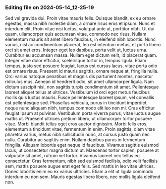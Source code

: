 

### Editing file on 2024-05-14_12-25-19

Sed vel gravida dui. Proin vitae mauris felis. Quisque blandit, ex eu ornare egestas, massa nibh molestie diam, a ornare risus eros et ipsum. Nunc et interdum elit. Proin vitae nisi luctus, volutpat ante at, porttitor nibh. Ut dui quam, ullamcorper quis accumsan vitae, commodo nec risus. Nullam elementum mauris sit amet libero faucibus, in eleifend nibh lobortis. Nunc varius, nisl ac condimentum placerat, leo est interdum metus, et porta libero orci sit amet eros. Integer eget leo dapibus, porta velit ut, luctus urna. Curabitur eu accumsan massa. Nullam eget dictum velit, id placerat quam. Integer vitae dolor efficitur, scelerisque tortor in, tempus ligula. Etiam tempus, justo sed posuere feugiat, lacus est cursus lacus, vitae porta odio est ornare risus. Praesent id mauris sagittis, ornare neque at, fringilla nulla. Orci varius natoque penatibus et magnis dis parturient montes, nascetur ridiculus mus. Aenean id hendrerit odio, sit amet ullamcorper ligula.
Nam dictum suscipit nisl, non sagittis turpis condimentum sit amet. Pellentesque laoreet aliquet tellus at ultrices. Vestibulum id orci eget metus faucibus mollis quis luctus mauris. Fusce pellentesque laoreet ipsum, vel convallis est pellentesque sed. Phasellus vehicula, purus in tincidunt imperdiet, neque nunc aliquam nibh, tempus commodo elit leo non mi. Cras efficitur feugiat ipsum at pulvinar. Vestibulum porta viverra purus, vitae luctus augue mattis ut. Praesent ultrices pretium libero, ut ullamcorper tortor posuere vitae. Morbi blandit tellus eget eros auctor dignissim. Morbi felis eros, elementum a tincidunt vitae, fermentum in enim.
Proin sagittis, diam vitae pharetra varius, metus nibh sollicitudin nunc, at cursus justo quam nec nulla. Curabitur ac sagittis enim. Nullam dapibus purus in fermentum fringilla. Aliquam lobortis eget neque id faucibus. Vivamus sagittis euismod lacus, ut consectetur magna dictum ut. Maecenas tortor sapien, posuere at vulputate sit amet, rutrum vel tortor. Vivamus laoreet nec tellus eu consectetur. Cras fermentum, nibh sed euismod facilisis, odio velit facilisis sem, mattis posuere augue erat eget felis. Sed mattis in leo vitae ultrices. Donec lobortis enim eu ex varius ultricies. Etiam a elit ut ligula commodo interdum eu non sem. Mauris egestas libero libero, nec mollis ligula eleifend non.


